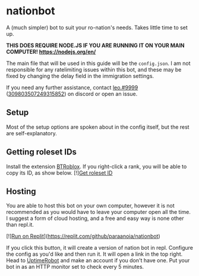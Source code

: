 # nationbot

A (much simpler) bot to suit your ro-nation's needs. Takes little time to set up.

**THIS DOES REQUIRE NODE.JS IF YOU ARE RUNNING IT ON YOUR MAIN COMPUTER! https://nodejs.org/en/**

The main file that will be used in this guide will be the `config.json`. I am not responsible for any ratelimiting issues within this bot, and these may be fixed by changing the delay field in the immigration settings.

If you need any further assistance, contact [leo.#9999](https://discord.com/users/309803507249315852) ([309803507249315852](https://discord.com/users/309803507249315852)) on discord or open an issue.

## Setup

Most of the setup options are spoken about in the config itself, but the rest are self-explanatory.

## Getting roleset IDs

Install the extension [BTRoblox](https://chrome.google.com/webstore/detail/btroblox-making-roblox-be/hbkpclpemjeibhioopcebchdmohaieln). If you right-click a rank, you will be able to copy its ID, as show below.
[!][Get roleset ID](https://camo.githubusercontent.com/9406894fac1841d79f2e7a3ab797595cf7f3e1f154f2dc4d2fe7b017039b2f5c/68747470733a2f2f692e696d6775722e636f6d2f5a6e486e4b79442e706e67)

## Hosting

You are able to host this bot on your own computer, however it is not recommended as you would have to leave your computer open all the time. I suggest a form of cloud hosting, and a free and easy way is none other than repl.it.

[!][Run on Replit](https://raw.githubusercontent.com/BinBashBanana/deploy-buttons/master/buttons/remade/replit.svg)](https://replit.com/github/paraanoia/nationbot)

If you click this button, it will create a version of nation bot in repl. Configure the config as you'd like and then run it. It will open a link in the top right.
Head to [UptimeRobot](https://uptimerobot.com) and make an account if you don't have one. Put your bot in as an HTTP monitor set to check every 5 minutes.
